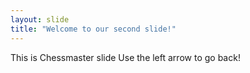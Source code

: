 ```yaml
---
layout: slide
title: "Welcome to our second slide!"
---
```

This is Chessmaster slide
Use the left arrow to go back!
